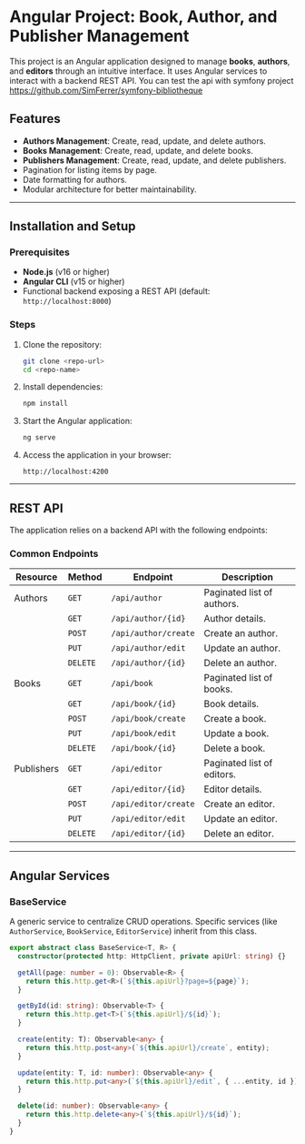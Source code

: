 # Angular Project: Book, Author, and Publisher Management

This project is an Angular application designed to manage **books**, **authors**, and **editors** through an intuitive interface. It uses Angular services to interact with a backend REST API.
You can test the api with symfony project https://github.com/SimFerrer/symfony-bibliotheque

## Features

- **Authors Management**: Create, read, update, and delete authors.
- **Books Management**: Create, read, update, and delete books.
- **Publishers Management**: Create, read, update, and delete publishers.
- Pagination for listing items by page.
- Date formatting for authors.
- Modular architecture for better maintainability.

---

## Installation and Setup

### Prerequisites
- **Node.js** (v16 or higher)
- **Angular CLI** (v15 or higher)
- Functional backend exposing a REST API (default: `http://localhost:8000`)

### Steps

1. Clone the repository:
   ```bash
   git clone <repo-url>
   cd <repo-name>
   ```

2. Install dependencies:
   ```bash
   npm install
   ```

3. Start the Angular application:
   ```bash
   ng serve
   ```

4. Access the application in your browser:
   ```
   http://localhost:4200
   ```

---

## REST API

The application relies on a backend API with the following endpoints:

### Common Endpoints
| Resource     | Method  | Endpoint                     | Description                |
|---------------|----------|-----------------------------|----------------------------|
| Authors       | `GET`    | `/api/author`               | Paginated list of authors. |
|               | `GET`    | `/api/author/{id}`          | Author details.            |
|               | `POST`   | `/api/author/create`        | Create an author.          |
|               | `PUT`    | `/api/author/edit`          | Update an author.          |
|               | `DELETE` | `/api/author/{id}`          | Delete an author.          |
| Books         | `GET`    | `/api/book`                 | Paginated list of books.   |
|               | `GET`    | `/api/book/{id}`            | Book details.              |
|               | `POST`   | `/api/book/create`          | Create a book.             |
|               | `PUT`    | `/api/book/edit`            | Update a book.             |
|               | `DELETE` | `/api/book/{id}`            | Delete a book.             |
| Publishers    | `GET`    | `/api/editor`               | Paginated list of editors. |
|               | `GET`    | `/api/editor/{id}`          | Editor details.            |
|               | `POST`   | `/api/editor/create`        | Create an editor.          |
|               | `PUT`    | `/api/editor/edit`          | Update an editor.          |
|               | `DELETE` | `/api/editor/{id}`          | Delete an editor.          |

---

## Angular Services

### BaseService
A generic service to centralize CRUD operations. Specific services (like `AuthorService`, `BookService`, `EditorService`) inherit from this class.

```typescript
export abstract class BaseService<T, R> {
  constructor(protected http: HttpClient, private apiUrl: string) {}

  getAll(page: number = 0): Observable<R> {
    return this.http.get<R>(`${this.apiUrl}?page=${page}`);
  }

  getById(id: string): Observable<T> {
    return this.http.get<T>(`${this.apiUrl}/${id}`);
  }

  create(entity: T): Observable<any> {
    return this.http.post<any>(`${this.apiUrl}/create`, entity);
  }

  update(entity: T, id: number): Observable<any> {
    return this.http.put<any>(`${this.apiUrl}/edit`, { ...entity, id });
  }

  delete(id: number): Observable<any> {
    return this.http.delete<any>(`${this.apiUrl}/${id}`);
  }
}
```


